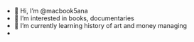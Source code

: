 - 👋 Hi, I’m @macbook5ana
- 👀 I’m interested in books, documentaries
- 🌱 I’m currently learning history of art and money managing
- 
<!---
macbook5ana/macbook5ana is a ✨ special ✨ repository because its `README.md` (this file) appears on your GitHub profile.
You can click the Preview link to take a look at your changes.
--->
